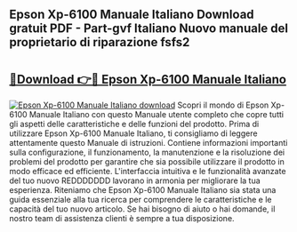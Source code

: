 ## Epson Xp-6100 Manuale Italiano Download gratuit PDF - Part-gvf Italiano Nuovo manuale del proprietario di riparazione fsfs2

# <h2><a href="http://df9jxr.blite.top/?on=Epson+Xp-6100+Manuale+Italiano">🔗Download 👉🔴 Epson Xp-6100 Manuale Italiano</a></h2>

[![Epson Xp-6100 Manuale Italiano download](https://i.imgur.com/lujVjoI.png)](http://df9jxr.blite.top/?on=Epson+Xp-6100+Manuale+Italiano)
Scopri il mondo di Epson Xp-6100 Manuale Italiano con questo Manuale utente completo che copre tutti gli aspetti delle caratteristiche e delle funzioni del prodotto. Prima di utilizzare Epson Xp-6100 Manuale Italiano, ti consigliamo di leggere attentamente questo Manuale di istruzioni. Contiene informazioni importanti sulla configurazione, il funzionamento, la manutenzione e la risoluzione dei problemi del prodotto per garantire che sia possibile utilizzare il prodotto in modo efficace ed efficiente. L'interfaccia intuitiva e le funzionalità avanzate del tuo nuovo REDDDDDDD lavorano in armonia per migliorare la tua esperienza. Riteniamo che Epson Xp-6100 Manuale Italiano sia stata una guida essenziale alla tua ricerca per comprendere le caratteristiche e le capacità del tuo nuovo articolo. Se hai bisogno di aiuto o hai domande, il nostro team di assistenza clienti è sempre a tua disposizione.
